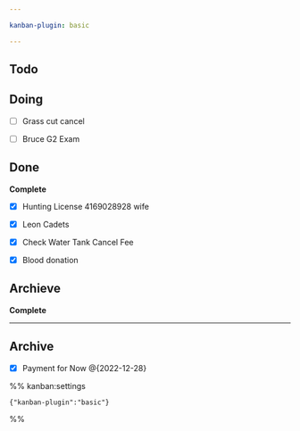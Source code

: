 ```yaml
---

kanban-plugin: basic

---
```


## Todo



## Doing

- [ ] Grass cut cancel
- [ ] Bruce G2 Exam


## Done

**Complete**
- [x] Hunting  License 4169028928 wife
- [x] Leon Cadets
- [x] Check Water Tank Cancel Fee
- [x] Blood donation


## Archieve

**Complete**


***

## Archive

- [x] Payment for Now @{2022-12-28}

%% kanban:settings
```
{"kanban-plugin":"basic"}
```
%%